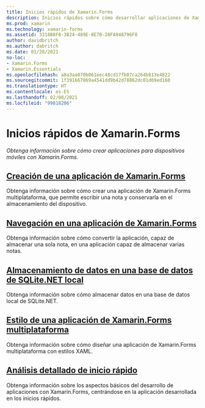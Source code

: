 ```yaml
---
title: Inicios rápidos de Xamarin.Forms
description: Inicios rápidos sobre cómo desarrollar aplicaciones de Xamarin.Forms con Visual Studio y Visual Studio para Mac.
ms.prod: xamarin
ms.technology: xamarin-forms
ms.assetid: 3318B8F8-3B24-489E-8E7B-28FA948796F8
author: davidbritch
ms.author: dabritch
ms.date: 01/28/2021
no-loc:
- Xamarin.Forms
- Xamarin.Essentials
ms.openlocfilehash: a8a3aa070b061eec48cd17fb07ca264b813e4822
ms.sourcegitcommit: 1f391667869a4541dd9b42d78862dc01d69ed160
ms.translationtype: HT
ms.contentlocale: es-ES
ms.lasthandoff: 02/08/2021
ms.locfileid: "99818206"
---
```

# <a name="xamarinforms-quickstarts"></a>Inicios rápidos de Xamarin.Forms

_Obtenga información sobre cómo crear aplicaciones para dispositivos móviles con Xamarin.Forms._

## <a name="create-a-xamarinforms-application"></a>[Creación de una aplicación de Xamarin.Forms](app.md)

Obtenga información sobre cómo crear una aplicación de Xamarin.Forms multiplataforma, que permite escribir una nota y conservarla en el almacenamiento del dispositivo.

## <a name="perform-navigation-in-a-xamarinforms-application"></a>[Navegación en una aplicación de Xamarin.Forms](navigation.md)

Obtenga información sobre cómo convertir la aplicación, capaz de almacenar una sola nota, en una aplicación capaz de almacenar varias notas.

## <a name="store-data-in-a-local-sqlitenet-database"></a>[Almacenamiento de datos en una base de datos de SQLite.NET local](database.md)

Obtenga información sobre cómo almacenar datos en una base de datos local de SQLite.NET.

## <a name="style-a-cross-platform-xamarinforms-application"></a>[Estilo de una aplicación de Xamarin.Forms multiplataforma](styling.md)

Obtenga información sobre cómo diseñar una aplicación de Xamarin.Forms multiplataforma con estilos XAML.

## <a name="quickstart-deep-dive"></a>[Análisis detallado de inicio rápido](deepdive.md)

Obtenga información sobre los aspectos básicos del desarrollo de aplicaciones con Xamarin.Forms, centrándose en la aplicación desarrollada en los inicios rápidos.
